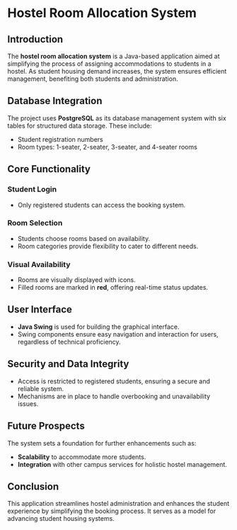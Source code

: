 # Hostel Room Allocation System

## Introduction  
The **hostel room allocation system** is a Java-based application aimed at simplifying the process of assigning accommodations to students in a hostel. As student housing demand increases, the system ensures efficient management, benefiting both students and administration.

## Database Integration  
The project uses **PostgreSQL** as its database management system with six tables for structured data storage. These include:  
- Student registration numbers  
- Room types: 1-seater, 2-seater, 3-seater, and 4-seater rooms  

## Core Functionality  
### Student Login  
- Only registered students can access the booking system.  

### Room Selection  
- Students choose rooms based on availability.  
- Room categories provide flexibility to cater to different needs.  

### Visual Availability  
- Rooms are visually displayed with icons.  
- Filled rooms are marked in **red**, offering real-time status updates.  

## User Interface  
- **Java Swing** is used for building the graphical interface.  
- Swing components ensure easy navigation and interaction for users, regardless of technical proficiency.  

## Security and Data Integrity  
- Access is restricted to registered students, ensuring a secure and reliable system.  
- Mechanisms are in place to handle overbooking and unavailability issues.  

## Future Prospects  
The system sets a foundation for further enhancements such as:  
- **Scalability** to accommodate more students.  
- **Integration** with other campus services for holistic hostel management.  

## Conclusion  
This application streamlines hostel administration and enhances the student experience by simplifying the booking process. It serves as a model for advancing student housing systems.
